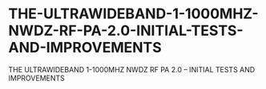 # THE-ULTRAWIDEBAND-1-1000MHZ-NWDZ-RF-PA-2.0-INITIAL-TESTS-AND-IMPROVEMENTS
THE ULTRAWIDEBAND 1-1000MHZ NWDZ RF PA 2.0 – INITIAL TESTS AND IMPROVEMENTS
